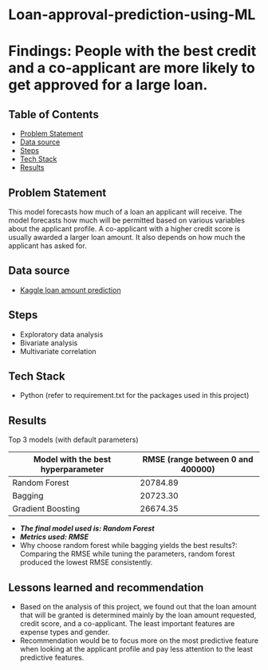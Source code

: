 # Loan-approval-prediction-using-ML

# Findings: People with the best credit and a co-applicant are more likely to get approved for a large loan.

## Table of Contents

  - [Problem Statement](#problem-statement)
  - [Data source](#data-source)
  - [Steps](#steps)
  - [Tech Stack](#tech-stack)
  - [Results](#results)

## Problem Statement

This model forecasts how much of a loan an applicant will receive. The model forecasts how much will be permitted based on various variables about the applicant profile. A co-applicant with a higher credit score is usually awarded a larger loan amount. It also depends on how much the applicant has asked for.

## Data source

- [Kaggle loan amount prediction](https://www.kaggle.com/phileinsophos/predict-loan-amount-data)

## Steps

- Exploratory data analysis
- Bivariate analysis
- Multivariate correlation

## Tech Stack

- Python (refer to requirement.txt for the packages used in this project)

## Results

Top 3 models (with default parameters)

| Model with the best hyperparameter     	                | RMSE (range between 0 and 400000) 	|
|-------------------	                                    |------------------	|
| Random Forest      	                                    | 20784.89 	            |
| Bagging   	                                            | 20723.30 	            |
| Gradient Boosting               	                        | 26674.35	            |


- ***The final model used is: Random Forest***
- ***Metrics used: RMSE***
- Why choose random forest while bagging yields the best results?:
Comparing the RMSE while tuning the parameters, random forest produced the lowest RMSE consistently.



## Lessons learned and recommendation

- Based on the analysis of this project, we found out that the loan amount that will be granted is determined mainly by the loan amount requested, credit score, and a co-applicant. The least important features are expense types and gender.
- Recommendation would be to focus more on the most predictive feature when looking at the applicant profile and pay less attention to the least predictive features.
